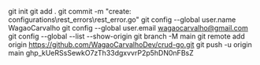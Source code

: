 git init
git add .
git commit -m "create: configurations\rest_errors\rest_error.go"
git config --global user.name WagaoCarvalho
git config --global user.email wagaocarvalho@gmail.com
git config --global --list --show-origin
git branch -M main
git remote add origin https://github.com/WagaoCarvalhoDev/crud-go.git
git push -u origin main
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
